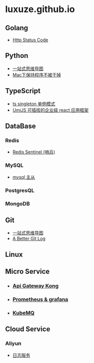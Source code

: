 # luxuze.github.io

## Golang

* [Http Status Code](./md/go/http_status_code.md)

## Python

* [一站式思维导图](./md/py/py3.png)
* [Mac下保持程序不被干掉](./md/py/mac_keep_aliving_python_process.md)

## TypeScript

* [ts singleton 单例模式](./md/ts/singleton.md)
* [UmiJS 可插拔的企业级 react 应用框架](https://umijs.org/zh/)

## DataBase

### Redis

* [Redis Sentinel (哨兵)](./md/db/redis/sentinel.md)

### MySQL

* [mysql 主从](./md/db/mysql/msater_slave.md)

### PostgresQL

### MongoDB

## Git

* [一站式思维导图](./md/git/git.jpeg)
* [A Better Git Log](./md/git/better_git_log.md)

## Linux

## Micro Service

* ### [Api Gateway Kong](./md/ms/kong.md)

* ### [Prometheus & grafana](./md/ms/prometheus.md)

* ### [KubeMQ](https://kubemq.io/quick-start/)

## Cloud Service

### Aliyun

* [日志服务](./md/cloud/aliyun.md)
